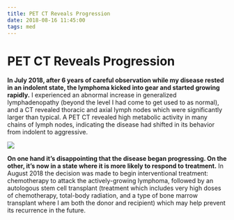 ```yaml
---
title: PET CT Reveals Progression
date: 2018-08-16 11:45:00
tags: med
---
```


# PET CT Reveals Progression

**In July 2018, after 6 years of careful observation while my disease rested in an indolent state, the lymphoma kicked into gear and started growing rapidly.** I experienced an abnormal increase in generalized lymphadenopathy (beyond the level I had come to get used to as normal), and a CT revealed thoracic and axial lymph nodes which were significantly larger than typical. A PET CT revealed high metabolic activity in many chains of lymph nodes, indicating the disease had shifted in its behavior from indolent to aggressive.

<div class="text-center img-medium">

![](2012vs2018.png)

</div>

**On one hand it’s disappointing that the disease began progressing. On the other, it’s now in a state where it is more likely to respond to treatment.** In August 2018 the decision was made to begin interventional treatment: chemotherapy to attack the actively-growing lymphoma, followed by an autologous stem cell transplant (treatment which includes very high doses of chemotherapy, total-body radiation, and a type of bone marrow transplant where I am both the donor and recipient) which may help prevent its recurrence in the future.